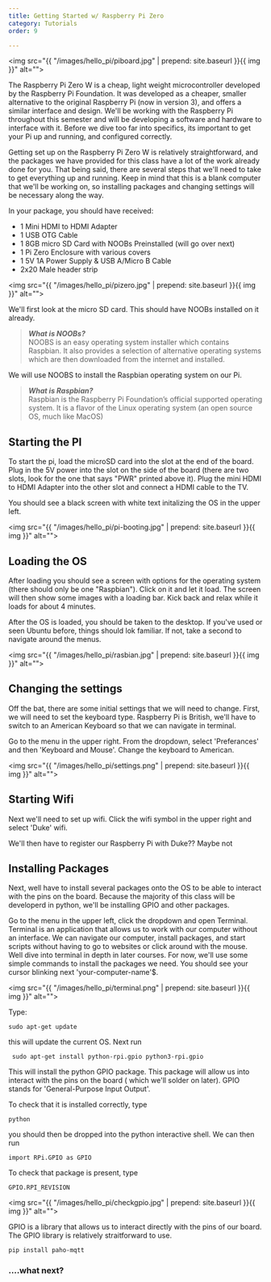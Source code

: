 ```yaml
---
title: Getting Started w/ Raspberry Pi Zero
category: Tutorials
order: 9

---
```


<img src="{{ "/images/hello_pi/piboard.jpg" | prepend: site.baseurl }}{{ img }}" alt="">

The Raspberry Pi Zero W is a cheap, light weight microcontroller developed by the Raspberry Pi Foundation. It was developed as a cheaper, smaller alternative to the original Raspberry Pi (now in version 3), and offers a similar interface and design. We'll be working with the Raspberry Pi throughout this semester and will be developing a software and hardware to interface with it. Before we dive too far into specifics, its important to get your Pi up and running, and configured correctly.

Getting set up on the Raspberry Pi Zero W is relatively straightforward, and the packages we have provided for this class have a lot of the work already done for you. That being said, there are several steps that we'll need to take to get everything up and running. Keep in mind that this is a blank computer that we'll be working on, so installing packages and changing settings will be necessary along the way.

In your package, you should have received:

 - 1 Mini HDMI to HDMI Adapter
 - 1 USB OTG Cable
 - 1 8GB micro SD Card with NOOBs Preinstalled (will go over next)
 - 1 Pi Zero Enclosure with various covers
 - 1 5V 1A Power Supply & USB A/Micro B Cable
 - 2x20 Male header strip


<img src="{{ "/images/hello_pi/pizero.jpg" | prepend: site.baseurl }}{{ img }}" alt="">

We'll first look at the micro SD card. This should have NOOBs installed on it already.

> ***What is NOOBs?***     
> NOOBS is an easy operating system installer which contains Raspbian. It also provides a selection of alternative operating systems which are then downloaded from the internet and installed.

We will use NOOBS to install the Raspbian operating system on our Pi.

> ***What is Raspbian?***    
> Raspbian is the Raspberry Pi Foundation’s official supported operating system. It is a flavor of the Linux operating system (an open source OS, much like MacOS)

## Starting the PI

To start the pi, load the microSD card into the slot at the end of the board. Plug in the 5V power into the slot on the side of the board (there are two slots, look for the one  that says "PWR" printed above it). Plug the mini HDMI to HDMI Adapter into the other slot and connect a HDMI cable to the TV.

You should see a black screen with white text initalizing the OS in the upper left.

<img src="{{ "/images/hello_pi/pi-booting.jpg" | prepend: site.baseurl }}{{ img }}" alt="">


## Loading the OS

After loading you should see a screen with options for the operating system (there should only be one "Raspbian"). Click on it and let it load. The screen will then show some images with a loading bar. Kick back and relax while it loads for about 4 minutes.

After the OS is loaded, you should be taken to the desktop.  If you've used or seen Ubuntu before, things should lok familiar. If not, take a second to navigate around the menus.

<img src="{{ "/images/hello_pi/rasbian.jpg" | prepend: site.baseurl }}{{ img }}" alt="">

## Changing the settings

Off the bat, there are some initial settings that we will need to change. First, we will need to set the keyboard type. Raspberry Pi is British, we'll have to switch to an American Keyboard so that we can navigate in terminal.

Go to the menu in the upper right. From the dropdown, select 'Preferances' and then 'Keyboard and Mouse'. Change the keyboard to American.

<img src="{{ "/images/hello_pi/settings.png" | prepend: site.baseurl }}{{ img }}" alt="">

## Starting Wifi

Next we'll need to set up wifi. Click the wifi symbol in the upper right and select 'Duke' wifi.

We'll then have to register our Raspberry Pi with Duke?? Maybe not

## Installing Packages

Next, well have to install several packages onto the OS to be able to interact with the pins on the board. Because the majority of this class will be developerd in python, we'll be installing GPIO and other packages.

Go to the menu in the upper left, click the dropdown and open Terminal. Terminal is an application that allows us to work with our computer without an interface. We can navigate our computer, install packages, and start scripts without having to go to websites or click around with the mouse. Well dive into terminal in depth in later courses. For now, we'll use some simple commands to install the packages we need. You should see your cursor blinking next 'your-computer-name'$.

<img src="{{ "/images/hello_pi/terminal.png" | prepend: site.baseurl }}{{ img }}" alt="">

Type:

```
sudo apt-get update
```

this will update the current OS. Next run

```
 sudo apt-get install python-rpi.gpio python3-rpi.gpio
```

This will install the python GPIO package. This package will allow us into interact with the pins on the board ( which we'll solder on later). GPIO stands for 'General-Purpose Input Output'.

To check that it is installed correctly, type

```
python
```

you should then be dropped into the python interactive shell. We can then run

```
import RPi.GPIO as GPIO
```

To check that package is present, type

```
GPIO.RPI_REVISION
```

<img src="{{ "/images/hello_pi/checkgpio.jpg" | prepend: site.baseurl }}{{ img }}" alt="">

GPIO is a library that allows us to interact directly with the pins of our board. The GPIO library is relatively straitforward to use. 
```
pip install paho-mqtt
```

### ....what next?
